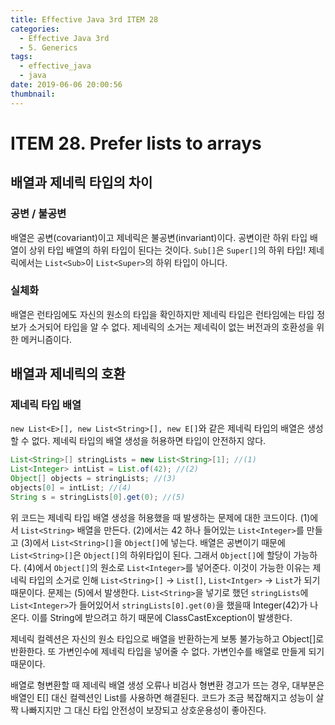 ```yaml
---
title: Effective Java 3rd ITEM 28
categories:
  - Effective Java 3rd
  - 5. Generics
tags:
  - effective_java
  - java
date: 2019-06-06 20:00:56
thumbnail:
---
```


# ITEM 28. Prefer lists to arrays

## 배열과 제네릭 타입의 차이
### 공변 / 불공변
배열은 공변(covariant)이고 제네릭은 불공변(invariant)이다. 
공변이란 하위 타입 배열이 상위 타입 배열의 하위 타입이 된다는 것이다. `Sub[]`은 `Super[]`의 하위 타입!
제네릭에서는 `List<Sub>`이 `List<Super>`의 하위 타입이 아니다.

### 실체화
배열은 런타임에도 자신의 원소의 타입을 확인하지만 제네릭 타입은 런타임에는 타입 정보가 소거되어 타입을 알 수 없다. 제네릭의 소거는 제네릭이 없는 버전과의 호환성을 위한 메커니즘이다.

## 배열과 제네릭의 호환
### 제네릭 타입 배열
`new List<E>[], new List<String>[], new E[]`와 같은 제네릭 타입의 배열은 생성할 수 없다.
제네릭 타입의 배열 생성을 허용하면 타입이 안전하지 않다. 
```java
List<String>[] stringLists = new List<String>[1]; //(1)
List<Integer> intList = List.of(42); //(2)
Object[] objects = stringLists; //(3)
objects[0] = intList; //(4)
String s = stringLists[0].get(0); //(5)
```
위 코드는 제네릭 타입 배열 생성을 허용했을 때 발생하는 문제에 대한 코드이다.
(1)에서 `List<String>` 배열을 만든다. 
(2)에서는 42 하나 들어있는 `List<Integer>`를 만들고 
(3)에서 `List<String>[]`을 `Object[]`에 넣는다. 배열은 공변이기 때문에 `List<String>[]`은 `Object[]`의 하위타입이 된다. 그래서 `Object[]`에 할당이 가능하다.
(4)에서 `Object[]`의 원소로 `List<Integer>`를 넣어준다. 이것이 가능한 이유는 제네릭 타입의 소거로 인해 `List<String>[]` -> `List[]`, `List<Intger>` -> `List`가 되기 때문이다.
문제는 (5)에서 발생한다. `List<String>`을 넣기로 했던 `stringLists`에 `List<Integer>`가 들어있어서 `stringLists[0].get(0)`을 했을때 Integer(42)가 나온다. 이를 String에 받으려고 하기 때문에 ClassCastException이 발생한다.

제네릭 컬렉션은 자신의 원소 타입으로 배열을 반환하는게 보통 불가능하고 Object[]로 반환한다. 또 가변인수에 제네릭 타입을 넣어줄 수 없다. 가변인수를 배열로 만들게 되기 때문이다.

배열로 형변환할 때 제네릭 배열 생성 오류나 비검사 형변환 경고가 뜨는 경우, 대부분은 배열인 E[] 대신 컬렉션인 List<E>를 사용하면 해결된다. 코드가 조금 복잡해지고 성능이 살짝 나빠지지만 그 대신 타입 안전성이 보장되고 상호운용성이 좋아진다.
